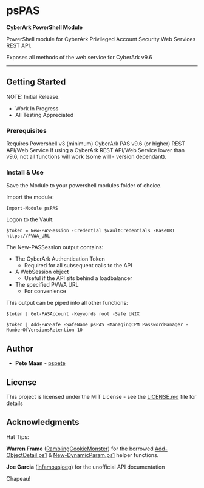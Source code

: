 # psPAS
**CyberArk PowerShell Module**

PowerShell module for CyberArk Privileged Account Security Web Services REST API.

Exposes all methods of the web service for CyberArk v9.6

----------
## Getting Started
NOTE: Initial Release. 

 - Work In Progress
 - All Testing Appreciated

### Prerequisites

Requires Powershell v3 (minimum)
CyberArk PAS v9.6 (or higher) REST API/Web Service
If using a CyberArk REST API/Web Service lower than v9.6, not all functions will work (some will - version dependant).

### Install & Use

Save the Module to your powershell modules folder of choice.

Import the module:

```
Import-Module psPAS
```

Logon to the Vault:

```
$token = New-PASSession -Credential $VaultCredentials -BaseURI https://PVWA_URL
```

The New-PASSession output contains:

 - The CyberArk Authentication Token
	 - Required for all subsequent calls to the API
 - A WebSession object
	 - Useful if the API sits behind a loadbalancer
 - The specified PVWA URL
	 - For convenience

This output can be piped into all other functions:
```
$token | Get-PASAccount -Keywords root -Safe UNIX

$token | Add-PASSafe -SafeName psPAS -ManagingCPM PasswordManager -NumberOfVersionsRetention 10
```
## Author

* **Pete Maan** - [pspete](https://github.com/pspete)

## License

This project is licensed under the MIT License - see the [LICENSE.md](LICENSE.md) file for details

## Acknowledgments
Hat Tips:

**Warren Frame** ([RamblingCookieMonster](https://github.com/RamblingCookieMonster)) for    the borrowed    [Add-ObjectDetail.ps1](https://github.com/RamblingCookieMonster/PowerShell/blob/master/Add-ObjectDetail.ps1)    &    [New-DynamicParam.ps1](https://github.com/RamblingCookieMonster/PowerShell/blob/master/New-DynamicParam.ps1)    helper functions.

**Joe Garcia** ([infamousjoeg](https://github.com/infamousjoeg)) for the unofficial API documentation

Chapeau!
